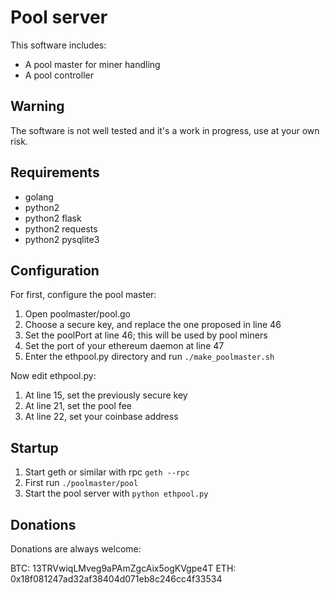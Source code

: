 # Pool server

This software includes:
* A pool master for miner handling
* A pool controller

## Warning

The software is not well tested and it's a work in progress, use at your own risk.

## Requirements

* golang
* python2
* python2 flask
* python2 requests
* python2 pysqlite3

## Configuration

For first, configure the pool master:
1. Open poolmaster/pool.go
2. Choose a secure key, and replace the one proposed in line 46
3. Set the poolPort at line 46; this will be used by pool miners
4. Set the port of your ethereum daemon at line 47
5. Enter the ethpool.py directory and run ``` ./make_poolmaster.sh ```

Now edit ethpool.py:
1. At line 15, set the previously secure key
2. At line 21, set the pool fee
3. At line 22, set your coinbase address

## Startup

1. Start geth or similar with rpc ``` geth --rpc ```
2. First run ``` ./poolmaster/pool ```
3. Start the pool server with ``` python ethpool.py ```

## Donations
Donations are always welcome:

BTC: 13TRVwiqLMveg9aPAmZgcAix5ogKVgpe4T
ETH: 0x18f081247ad32af38404d071eb8c246cc4f33534
